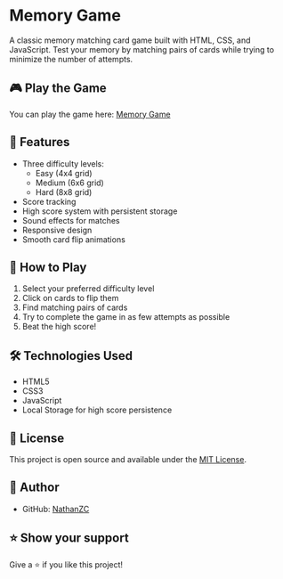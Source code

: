 # Memory Game

A classic memory matching card game built with HTML, CSS, and JavaScript. Test your memory by matching pairs of cards while trying to minimize the number of attempts.

## 🎮 Play the Game

You can play the game here: [Memory Game](https://nathanzc.github.io/sanrio-memory-game/)

## 🌟 Features

- Three difficulty levels:
  - Easy (4x4 grid)
  - Medium (6x6 grid)
  - Hard (8x8 grid)
- Score tracking
- High score system with persistent storage
- Sound effects for matches
- Responsive design
- Smooth card flip animations

## 🎯 How to Play

1. Select your preferred difficulty level
2. Click on cards to flip them
3. Find matching pairs of cards
4. Try to complete the game in as few attempts as possible
5. Beat the high score!

## 🛠️ Technologies Used

- HTML5
- CSS3
- JavaScript
- Local Storage for high score persistence

## 📝 License

This project is open source and available under the [MIT License](LICENSE).

## 👤 Author

- GitHub: [NathanZC](https://github.com/NathanZC)

## ⭐️ Show your support

Give a ⭐️ if you like this project!
